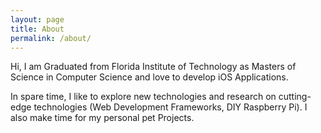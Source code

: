 ```yaml
---
layout: page
title: About
permalink: /about/
---
```


Hi, I am Graduated from Florida Institute of Technology as Masters of Science in
Computer Science and love to develop iOS Applications.

In spare time, I like to explore new technologies and research on cutting-edge
technologies (Web Development Frameworks, DIY Raspberry Pi). I also make time
for my personal pet Projects.
